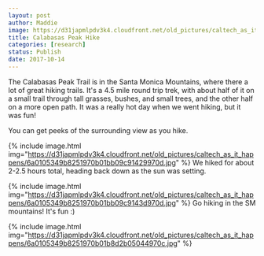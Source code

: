 ```yaml
---
layout: post
author: Maddie
image: https://d31japmlpdv3k4.cloudfront.net/old_pictures/caltech_as_it_happens/6a0105349b8251970b01b8d2b0502d970c.jpg
title: Calabasas Peak Hike
categories: [research]
status: Publish
date: 2017-10-14
---
```


The Calabasas Peak Trail is in the Santa Monica Mountains, where there a lot of great hiking trails. It's a 4.5 mile round trip trek, with about half of it on a small trail through tall grasses, bushes, and small trees, and the other half on a more open path. It was a really hot day when we went hiking, but it was fun!

You can get peeks of the surrounding view as you hike.


{% include image.html img="https://d31japmlpdv3k4.cloudfront.net/old_pictures/caltech_as_it_happens/6a0105349b8251970b01bb09c91429970d.jpg" %}
We hiked for about 2-2.5 hours total, heading back down as the sun was setting.


{% include image.html img="https://d31japmlpdv3k4.cloudfront.net/old_pictures/caltech_as_it_happens/6a0105349b8251970b01bb09c9143d970d.jpg" %}
Go hiking in the SM mountains! It's fun :)


{% include image.html img="https://d31japmlpdv3k4.cloudfront.net/old_pictures/caltech_as_it_happens/6a0105349b8251970b01b8d2b05044970c.jpg" %}
